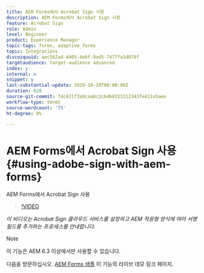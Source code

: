 ```yaml
---
title: AEM Forms에서 Acrobat Sign 사용
description: AEM Forms에서 Acrobat Sign 사용
feature: Acrobat Sign
role: Admin
level: Beginner
product: Experience Manager
topic-tags: forms, adaptive_forms
topic: Integrations
discoiquuid: aec562a4-4405-4e6f-9ad5-7477fa1d078f
targetaudience: target-audience advanced
index: y
internal: n
snippet: y
last-substantial-update: 2020-10-20T00:00:00Z
duration: 628
source-git-commit: f4c621f3a9caa8c2c64b8323312343fe421a5aee
workflow-type: tm+mt
source-wordcount: '75'
ht-degree: 0%

---
```



# AEM Forms에서 Acrobat Sign 사용{#using-adobe-sign-with-aem-forms}

AEM Forms에서 Acrobat Sign 사용

>[!VIDEO](https://video.tv.adobe.com/v/18696?quality=12&learn=on)

*이 비디오는 Acrobat Sign 클라우드 서비스를 설정하고 AEM 적응형 양식에 여러 서명 필드를 추가하는 프로세스를 안내합니다.*

>[!NOTE]
>
>이 기능은 AEM 6.3 이상에서만 사용할 수 있습니다.

다음을 방문하십시오. [AEM Forms 샘플](https://forms.enablementadobe.com/content/samples/samples.html?query=0#formsandsign) 이 기능의 라이브 데모 링크 페이지.
